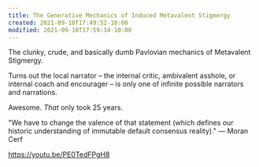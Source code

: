 ```yaml
---
title: The Generative Mechanics of Induced Metavalent Stigmergy
created: 2021-09-10T17:49:52-10:00
modified: 2021-09-10T17:59:34-10:00
---
```


The clunky, crude, and basically dumb Pavlovian mechanics of Metavalent Stigmergy.

Turns out the local narrator – the internal critic, ambivalent asshole, or internal coach and encourager – is only one of infinite possible narrators and narrations.

Awesome. *That* only took 25 years.

"We have to change the valence of that statement (which defines our historic understanding of immutable default consensus reality)." — Moran Cerf


https://youtu.be/PE0TedFPgH8
